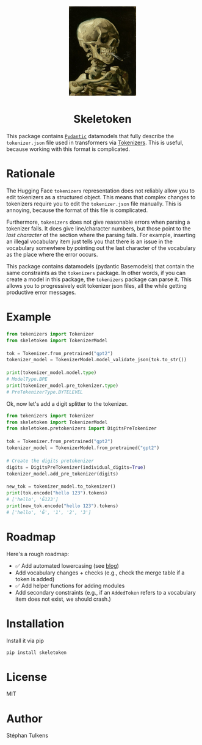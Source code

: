
<h2 align="center">
  <img width="35%" alt="A skeleton smoking a cigarette." src="https://raw.githubusercontent.com/stephantul/skeletoken/main/assets/vgogh_skeleton.jpeg"><br/>
</h2>
<h1 align="center"> Skeletoken </h2>

This package contains [`Pydantic`](https://docs.pydantic.dev/latest/) datamodels that fully describe the `tokenizer.json` file used in transformers via [Tokenizers](https://github.com/huggingface/tokenizers). This is useful, because working with this format is complicated.

# Rationale

The Hugging Face `tokenizers` representation does not reliably allow you to edit tokenizers as a structured object. This means that complex changes to tokenizers require you to edit the `tokenizer.json` file manually. This is annoying, because the format of this file is complicated.

Furthermore, `tokenizers` does not give reasonable errors when parsing a tokenizer fails. It does give line/character numbers, but those point to the _last character_ of the section where the parsing fails. For example, inserting an illegal vocabulary item just tells you that there is an issue in the vocabulary somewhere by pointing out the last character of the vocabulary as the place where the error occurs.

This package contains datamodels (pydantic Basemodels) that contain the same constraints as the `tokenizers` package. In other words, if you can create a model in this package, the `tokenizers` package can parse it. This allows you to progressively edit tokenizer json files, all the while getting productive error messages.

# Example

```python
from tokenizers import Tokenizer
from skeletoken import TokenizerModel

tok = Tokenizer.from_pretrained("gpt2")
tokenizer_model = TokenizerModel.model_validate_json(tok.to_str())

print(tokenizer_model.model.type)
# ModelType.BPE
print(tokenizer_model.pre_tokenizer.type)
# PreTokenizerType.BYTELEVEL
```

Ok, now let's add a digit splitter to the tokenizer.

```python
from tokenizers import Tokenizer
from skeletoken import TokenizerModel
from skeletoken.pretokenizers import DigitsPreTokenizer

tok = Tokenizer.from_pretrained("gpt2")
tokenizer_model = TokenizerModel.from_pretrained("gpt2")

# Create the digits pretokenizer
digits = DigitsPreTokenizer(individual_digits=True)
tokenizer_model.add_pre_tokenizer(digits)

new_tok = tokenizer_model.to_tokenizer()
print(tok.encode("hello 123").tokens)
# ['hello', 'Ġ123']
print(new_tok.encode("hello 123").tokens)
# ['hello', 'Ġ', '1', '2', '3']
```

# Roadmap

Here's a rough roadmap:

* ✅ Add automated lowercasing (see [blog](https://stephantul.github.io/tokenization/casing/2025/08/01/uncasing/))
* Add vocabulary changes + checks (e.g., check the merge table if a token is added)
* ✅ Add helper functions for adding modules
* Add secondary constraints (e.g., if an `AddedToken` refers to a vocabulary item does not exist, we should crash.)

# Installation

Install it via pip

```bash
pip install skeletoken
```

# License

MIT

# Author

Stéphan Tulkens
